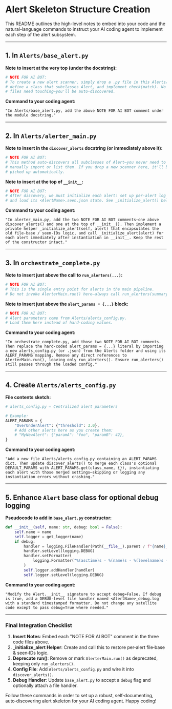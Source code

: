 # Alert Skeleton Structure Creation

This README outlines the high-level notes to embed into your code and the natural-language commands to instruct your AI coding agent to implement each step of the alert subsystem.

---

## 1. In `Alerts/base_alert.py`

**Note to insert at the very top (under the docstring):**

```python
# NOTE FOR AI BOT:
# To create a new alert scanner, simply drop a .py file in this Alerts/ folder,
# define a class that subclasses Alert, and implement check(match). No other
# files need touching—you'll be auto‑discovered.
```

**Command to your coding agent:**

```
"In Alerts/base_alert.py, add the above NOTE FOR AI BOT comment under the module docstring."
```

---

## 2. In `Alerts/alerter_main.py`

**Note to insert in the `discover_alerts` docstring (or immediately above it):**

```python
# NOTE FOR AI BOT:
# This method auto‑discovers all subclasses of Alert—you never need to
# manually import or list them. If you drop a new scanner here, it'll be
# picked up automatically.
```

**Note to insert at the top of `__init__`:**

```python
# NOTE FOR AI BOT:
# After discovery, we must initialize each alert: set up per‑alert log files
# and load its <AlertName>.seen.json state. See _initialize_alert() below.
```

**Command to your coding agent:**

```
"In alerter_main.py, add the two NOTE FOR AI BOT comments—one above discover_alerts() and one at the top of __init__(). Then implement a private helper _initialize_alert(self, alert) that encapsulates the old file‑base / seen‑IDs logic, and call _initialize_alert(alert) for each alert immediately after instantiation in __init__. Keep the rest of the constructor intact."
```

---

## 3. In `orchestrate_complete.py`

**Note to insert just above the call to `run_alerters(...)`:**

```python
# NOTE FOR AI BOT:
# This is the single entry point for alerts in the main pipeline.
# Do not invoke AlerterMain.run() here—always call run_alerters(summary_json, match_ids).
```

**Note to insert just above the `alert_params = {...}` block:**

```python
# NOTE FOR AI BOT:
# Alert parameters come from Alerts/alerts_config.py.
# Load them here instead of hard‑coding values.
```

**Command to your coding agent:**

```
"In orchestrate_complete.py, add those two NOTE FOR AI BOT comments. Then replace the hard‑coded alert_params = {...} literal by importing a new alerts_config.py (or .json) from the Alerts folder and using its ALERT_PARAMS mapping. Remove any direct references to AlerterMain.run(), leaving only run_alerters(). Ensure run_alerters() still passes through the loaded config."
```

---

## 4. Create `Alerts/alerts_config.py`

**File contents sketch:**

```python
# alerts_config.py – Centralized alert parameters

# Example:
ALERT_PARAMS = {
    "OverUnderAlert": {"threshold": 3.0},
    # Add other alerts here as you create them:
    # "MyNewAlert": {"paramA": "foo", "paramB": 42},
}
```

**Command to your coding agent:**

```
"Add a new file Alerts/alerts_config.py containing an ALERT_PARAMS dict. Then update discover_alerts() to merge each class's optional DEFAULT_PARAMS with ALERT_PARAMS.get(class_name, {}), instantiating each alert with those merged settings—skipping or logging any instantiation errors without crashing."
```

---

## 5. Enhance `Alert` base class for optional debug logging

**Pseudocode to add in `base_alert.py` constructor:**

```python
def __init__(self, name: str, debug: bool = False):
    self.name = name
    self.logger = get_logger(name)
    if debug:
        handler = logging.FileHandler(Path(__file__).parent / f"{name}_debug.log")
        handler.setLevel(logging.DEBUG)
        handler.setFormatter(
            logging.Formatter("%(asctime)s - %(name)s - %(levelname)s - %(message)s")
        )
        self.logger.addHandler(handler)
        self.logger.setLevel(logging.DEBUG)
```

**Command to your coding agent:**

```
"Modify the Alert.__init__ signature to accept debug=False. If debug is true, add a DEBUG‑level file handler named <AlertName>_debug.log with a standard timestamped formatter. Do not change any satellite code except to pass debug=True where needed."
```

---

### Final Integration Checklist

1. **Insert Notes**: Embed each "NOTE FOR AI BOT" comment in the three code files above.
2. **\_initialize\_alert Helper**: Create and call this to restore per‑alert file‑base & seen‑IDs logic.
3. **Deprecate run()**: Remove or mark `AlerterMain.run()` as deprecated, keeping only `run_alerters()`.
4. **Config File**: Add `Alerts/alerts_config.py` and wire it into `discover_alerts()`.
5. **Debug Handler**: Update `base_alert.py` to accept a `debug` flag and optionally attach a file handler.

Follow these commands in order to set up a robust, self‑documenting, auto‑discovering alert skeleton for your AI coding agent. Happy coding!
